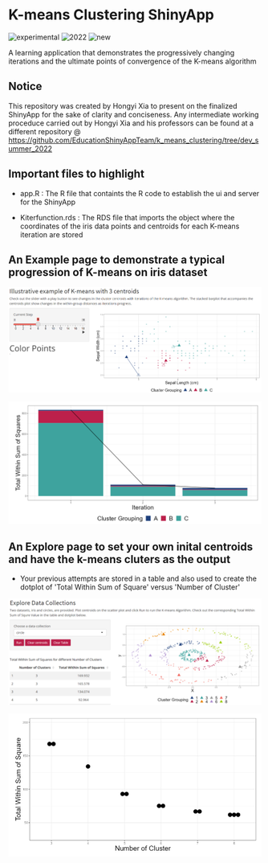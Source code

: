 # K-means Clustering ShinyApp

![experimental](https://img.shields.io/badge/lifecycle-experimental-orange)
![2022](https://img.shields.io/badge/year-2022-lightgrey)
![new](https://img.shields.io/badge/lifecycle-newapp-brightgreen)

A learning application that demonstrates the progressively changing iterations and the ultimate points of convergence of the K-means algorithm

## Notice
This repository was created by Hongyi Xia to present on the finalized ShinyApp for the sake of clarity and conciseness. Any intermediate working proceduce carried out by Hongyi Xia and his professors can be found at a different repository @ https://github.com/EducationShinyAppTeam/k_means_clustering/tree/dev_summer_2022

## Important files to highlight
- app.R : The R file that containts the R code to establish the ui and server for the ShinyApp 

- Kiterfunction.rds : The RDS file that imports the object where the coordinates of the iris data points and centroids for each K-means iteration are stored

## An Example page to demonstrate a typical progression of K-means on iris dataset

![App Screenshot](../docs/example1.png)

![App Screenshot](../docs/example2.png)

## An Explore page to set your own inital centroids and have the k-means cluters as the output
- Your previous attempts are stored in a table and also used to create the dotplot of 'Total Within Sum of Square' versus 'Number of Cluster'
 
![App Screenshot](../docs/explore1.png)

![App Screenshot](../docs/explore2.png)
